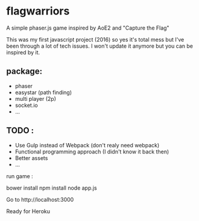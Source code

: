 # flagwarriors
A simple phaser.js game inspired by AoE2 and "Capture the Flag"

This was my first javascript project (2016) so yes it's total mess but I've been through a lot of tech issues.
I won't update it anymore but you can be inspired by it.

## package: 
* phaser
* easystar (path finding)
* multi player (2p)
* socket.io
* ...

## TODO : 
* Use Gulp instead of Webpack (don't realy need webpack)
* Functional programming approach (I didn't know it back then)
* Better assets
* ...

run game :

bower install
npm install
node app.js

Go to http://localhost:3000

Ready for Heroku

